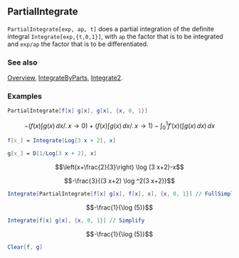 ## PartialIntegrate

`PartialIntegrate[exp, ap, t]` does a partial integration of the definite integral `Integrate[exp,{t,0,1}]`, with `ap` the factor that is to be integrated and `exp/ap` the factor that is to be differentiated.

### See also

[Overview](Extra/FeynCalc.md), [IntegrateByParts](IntegrateByParts.md), [Integrate2](Integrate2.md).

### Examples

```mathematica
PartialIntegrate[f[x] g[x], g[x], {x, 0, 1}]
```

$$-(f(x) \int g(x) \, dx\text{/.}\, x\to 0)+(f(x) \int g(x) \, dx\text{/.}\, x\to 1)-\int_0^1 f'(x) (\int g(x) \, dx) \, dx$$

```mathematica
f[x_] = Integrate[Log[3 x + 2], x] 
 
g[x_] = D[1/Log[3 x + 2], x]
```

$$\left(x+\frac{2}{3}\right) \log (3 x+2)-x$$

$$-\frac{3}{(3 x+2) \log ^2(3 x+2)}$$

```mathematica
Integrate[PartialIntegrate[f[x] g[x], f[x], x], {x, 0, 1}] // FullSimplify
```

$$-\frac{1}{\log (5)}$$

```mathematica
Integrate[f[x] g[x], {x, 0, 1}] // Simplify
```

$$-\frac{1}{\log (5)}$$

```mathematica
Clear[f, g]
```